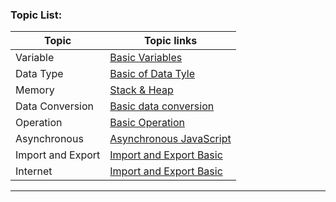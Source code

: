 ### Topic List:

| Topic     | Topic links                      |
| --------- | -------------------------------- |
| Variable  | [Basic Variables](notes/01_variables.md)    |
| Data Type | [Basic of Data Tyle](notes/02_datatype.md) |
| Memory     | [Stack & Heap](notes/03_Memory.md)        |
| Data Conversion    | [Basic data conversion](notes/04_conversion.md)        |
| Operation   | [Basic Operation](notes/05_oprasions.md)        |
| Asynchronous   | [Asynchronous JavaScript](notes/06_asynchronous.md)        |
| Import and Export   | [Import and Export Basic ](notes/07_import_export.md)        |
| Internet   | [Import and Export Basic ](notes/08_thory_internet)        |


---


